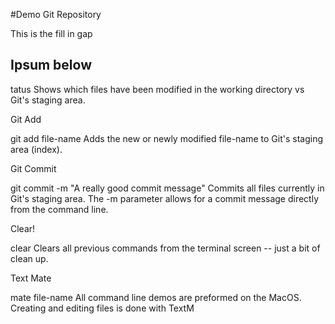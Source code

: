 #Demo Git Repository

This is the fill in gap

## Ipsum below



tatus
Shows which files have been modified in the working directory vs Git's staging area.

Git Add

git add file-name
Adds the new or newly modified file-name to Git's staging area (index).

Git Commit

git commit -m "A really good commit message"
Commits all files currently in Git's staging area. The -m parameter allows for a commit message directly from the command line.

Clear!

clear
Clears all previous commands from the terminal screen -- just a bit of clean up.

Text Mate

mate file-name
All command line demos are preformed on the MacOS. Creating and editing files is done with TextM